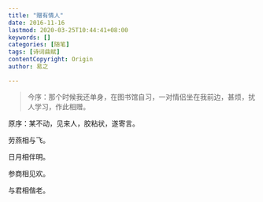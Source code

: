 ```yaml
---
title: "赠有情人"
date: 2016-11-16
lastmod: 2020-03-25T10:44:41+08:00
keywords: []
categories: [随笔]
tags: [诗词曲赋]
contentCopyright: Origin
author: 易之

---
```

> 今序：那个时候我还单身，在图书馆自习，一对情侣坐在我前边，甚烦，扰人学习，作此相赠。

原序：某不动，见来人，胶粘状，遂寄言。

劳燕相与飞。

日月相伴明。

参商相见欢。

与君相偕老。

